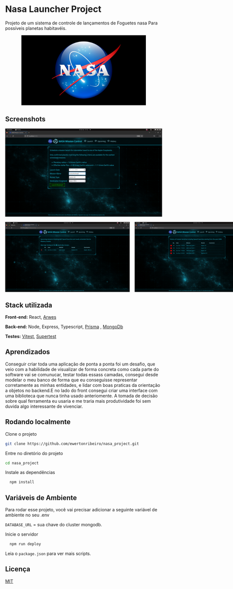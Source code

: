 # Nasa Launcher Project

Projeto de um sistema de controle de lançamentos de Foguetes nasa Para possíveis 
planetas habitavéis. 

<div align="center">
<img src="./assets/1094549.jpg"  width="400"/> 
</div>

## Screenshots

![HomePage](./assets/HomePage.png) 

<div style="display:flex;gap:1rem;">
<img src="./assets/Launches.png"  width="400"/> 
<img src="./assets/History.png"  width="400"/> 
</div>



## Stack utilizada

**Front-end:** React, [Arwes](https://arwes.dev/)

**Back-end:** Node, Express, Typescript, [Prisma](https://www.prisma.io/) , [MongoDb](https://www.mongodb.com/cloud/atlas/lp/try4?utm_source=google&utm_campaign=search_gs_pl_evergreen_atlas_core_prosp-brand_gic-null_amers-br_ps-all_desktop_eng_lead&utm_term=mongodb&utm_medium=cpc_paid_search&utm_ad=e&utm_ad_campaign_id=12212624308&adgroup=115749706023&gclid=CjwKCAiApvebBhAvEiwAe7mHSLJM5ajDkPkNR55paJoN_NTqJMOZ4QaLKzWuxax3PCapD4JOz56tWBoC820QAvD_BwE)  

**Testes:** [Vitest](https://vitest.dev/), [Supertest](https://www.npmjs.com/package/supertest)  

## Aprendizados

Conseguir criar toda uma aplicação de ponta a ponta foi um desafio, que veio com a habilidade 
de visualizar de forma concreta como cada parte do software vai se comunucar, testar todas essass camadas, consegui desde modelar o meu banco de forma que eu conseguisse representar corretamente as minhas
entidades, e lidar com boas praticas da orientação a objetos no backend.E no lado do front consegui criar uma interface com uma biblioteca que nunca tinha
usado anteriomente. A tomada de decisão sobre qual ferramenta eu usaria e me traria mais produtividade foi sem duvida algo interessante de vivenciar.


## Rodando localmente

Clone o projeto

```bash
git clone https://github.com/ewertonribeiro/nasa_project.git
```

Entre no diretório do projeto

```bash
cd nasa_project
```

Instale as dependências

```bash
  npm install
```


## Variáveis de Ambiente

Para rodar esse projeto, você vai precisar adicionar a seguinte variável de ambiente no seu .env

`DATABASE_URL` = sua chave do cluster mongodb.

Inicie o servidor

```bash
  npm run deploy
```

Leia o ```package.json``` para ver mais scripts.


## Licença

[MIT](https://choosealicense.com/licenses/mit/)





